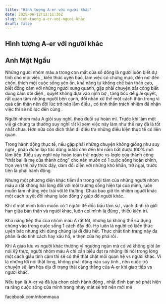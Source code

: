 ```yaml
---
title: "Hình tượng A-er với người khác"
date: 2025-06-12T12:11:36Z
slug: hinh-tuong-a-er-voi-nguoi-khac
draft: false
---
```


## Hình tượng A-er với người khác

## Anh Mặt Ngầu

Những người nhóm máu a trong con mắt của số dông là người luôn biết dự tính cho mọi việc , kiến thức uyên bác, làm việc có chừng mực, đến nơi đến chốn, thích một cuộc sống yên ổn, khả năng tự khống chế bản thân cao, biết đồng cảm với những người xung quanh, gặp phải chuyện bất công  biết dũng cảm đối diện , quyết không dựa vào nịnh bợ , tâng bốc để giải quyết, rất quan tâm những người bên cạnh, đối nhân xử thế một cách thận trọng vì quá cẩn thận nên đôi lúc trở   nên lắm điều , có tinh thần trách nhiệm đã nhận việc thì sẽ nỗ lực đến cùng .
 
Người nhóm máu A giỏi suy nghĩ, theo đuổi sự hoàn mĩ. Trước khi làm một việ gì chúng ta thường suy nghĩ rất kĩ xem việc này làm như thế này đã là tốt nhất chưa. Hơn nữa còn đích thân đi điều tra những điều kiện thực tế có liên quan. 
 
Trong hành động thực tế, nếu gặp phải những chuyện không giống như suy nghĩ , phán đoán lập tức dừng bước cho đến khi nắm bắt được 100% mới làm tiếp .Kiểu suy nghĩ này hoàn toán trái ngược vs logic của thành công "thất bại là mẹ của thành công" cho nên muốn có 1 cuộc sống hoàn chỉnh, trọn vẹn thì hãy thức dậy, dám đối diện với những khó khắn, trở ngại, trước tiên là phải hành động.
 
Nhưng một phương diện khác tiềm ẩn trong nội tâm của những người nhóm máu a rất không hài lòng đối với môi trường sống hiện tại của mình, luôn muốn làm những vệc trái với lẽ thường. Chưa bao giờ tín nhiệm người khác một cách tuyệt đối nhưng luôn đồng ý giúp đỡ người khác.
 
Khi ở một mình luôn muốn có 1 người để dốc bầu tâm sự , vạch định rõ giới hạn giữa bản thân và người khác, luôn coi mình là đúng , thiếu kiên trì.
 
Khả năng tiếp thu của nhóm máu A rất tốt, nhưng lại không thể sử dụng chúng vào trong cuộc sống 1 cách đầy đủ. Họ luôn là người có kiến thức uyên bác nhưng khi dùng chúng lại đi đâu hết. Thực chất tình trạng này đa phần là do tính cách hay xấu hổ, e thẹn của họ phá rối .
 
Khi A giao lưu vs người khác thường vì ngượng ngùn mà có vẻ không giỏi ăn nói.Kỳ thực, người nhóm máu A chỉ cần biểu đạt ra những lời nói trong lòng một cách giầu tình cảm thì sẽ có thể thắt chặt mối quan hệ vs người khác. Vì là những lời nói thật lòng, không phải động não suy tính , nên cuộc trò chuyện sẽ làm hòa dịu đi trạng thái căng thẳng của A-er khi giao tiếp vs người khác. 
 
Nếu bạn là A-er và đã lựa chon cách hành động , nhất định bạn sẽ phát hiện ra rằng cuộc sống của mình trong nháy mắt sẽ trở nên mới mẻ
 
facebook.com/nhommaua​